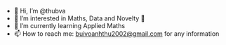 - 👋 Hi, I’m @thubva
- 👀 I’m interested in Maths, Data and Novelty 👀
- 🌱 I’m currently learning Applied Maths
- 📫 How to reach me: buivoanhthu2002@gmail.com for any information

<!---
thubva/thubva is a ✨ special ✨ repository because its `README.md` (this file) appears on your GitHub profile.
You can click the Preview link to take a look at your changes.
--->
